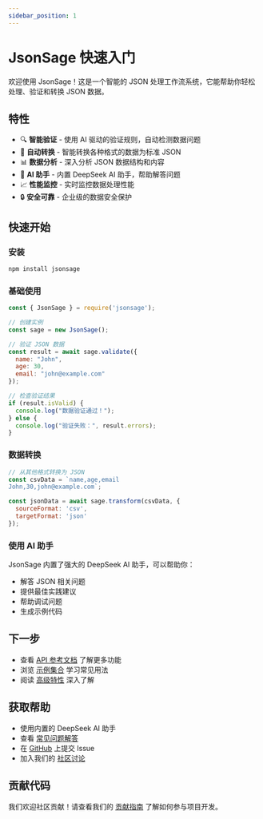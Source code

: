 ```yaml
---
sidebar_position: 1
---
```


# JsonSage 快速入门

欢迎使用 JsonSage！这是一个智能的 JSON 处理工作流系统，它能帮助你轻松处理、验证和转换 JSON 数据。

## 特性

- 🔍 **智能验证** - 使用 AI 驱动的验证规则，自动检测数据问题
- 🔄 **自动转换** - 智能转换各种格式的数据为标准 JSON
- 📊 **数据分析** - 深入分析 JSON 数据结构和内容
- 🤖 **AI 助手** - 内置 DeepSeek AI 助手，帮助解答问题
- 📈 **性能监控** - 实时监控数据处理性能
- 🔒 **安全可靠** - 企业级的数据安全保护

## 快速开始

### 安装

```bash
npm install jsonsage
```

### 基础使用

```javascript
const { JsonSage } = require('jsonsage');

// 创建实例
const sage = new JsonSage();

// 验证 JSON 数据
const result = await sage.validate({
  name: "John",
  age: 30,
  email: "john@example.com"
});

// 检查验证结果
if (result.isValid) {
  console.log("数据验证通过！");
} else {
  console.log("验证失败：", result.errors);
}
```

### 数据转换

```javascript
// 从其他格式转换为 JSON
const csvData = `name,age,email
John,30,john@example.com`;

const jsonData = await sage.transform(csvData, {
  sourceFormat: 'csv',
  targetFormat: 'json'
});
```

### 使用 AI 助手

JsonSage 内置了强大的 DeepSeek AI 助手，可以帮助你：

- 解答 JSON 相关问题
- 提供最佳实践建议
- 帮助调试问题
- 生成示例代码

## 下一步

- 查看 [API 参考文档](/docs/api/reference) 了解更多功能
- 浏览 [示例集合](/docs/examples/basic/validation) 学习常见用法
- 阅读 [高级特性](/docs/examples/advanced/custom-validation) 深入了解

## 获取帮助

- 使用内置的 DeepSeek AI 助手
- 查看 [常见问题解答](/docs/faq)
- 在 [GitHub](https://github.com/hongping1963-source/jsonsage) 上提交 Issue
- 加入我们的 [社区讨论](https://github.com/hongping1963-source/jsonsage/discussions)

## 贡献代码

我们欢迎社区贡献！请查看我们的 [贡献指南](https://github.com/hongping1963-source/jsonsage/blob/main/CONTRIBUTING.md) 了解如何参与项目开发。
